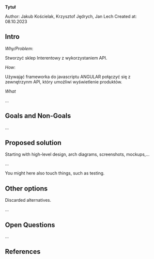 **Tytuł**

Author: Jakub Kościelak, Krzysztof Jędrych, Jan Lech
Created at: 08.10.2023

## Intro

*Why/Problem*:

Stworzyć sklep Interentowy z wykorzystaniem API.

*How*:

Używająć frameworka do javascriptu ANGULAR połączyć się z zewnętrzynm API, który umożliwi wyświetlenie produktów.

*What*

...

## Goals and Non-Goals

...

## Proposed solution

Starting with high-level design, arch diagrams, screenshots, mockups,... 

...

You might here also touch things, such as testing.

## Other options

Discarded alternatives.

...

## Open Questions

...

## References
